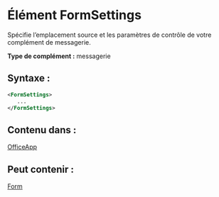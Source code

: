 
# <a name="formsettings-element"></a>Élément FormSettings
Spécifie l’emplacement source et les paramètres de contrôle de votre complément de messagerie.

 **Type de complément :** messagerie


## <a name="syntax:"></a>Syntaxe :


```XML
<FormSettings>
   ...
</FormSettings>
```


## <a name="contained-in:"></a>Contenu dans :

[OfficeApp](../../reference/manifest/officeapp.md)


## <a name="can-contain:"></a>Peut contenir :

[Form](../../reference/manifest/form.md)

